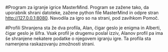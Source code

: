 #Program za igranje igrice MasterMind.
Program se zažene tako, da uporabnik shrani datoteke, zažene python file MasterMind in odpre stran http://127.0.0.1:8080. Navodila za igro so na strani, pod zavihkom Pomoč.

#Profili
Shranjena sta že dva profila, Alan, čigar geslo je enigma in Alberti, čigar geslo je šifra. Vsak profil je drugemu poslal izziv,
Alanov profil pa ima še shranjene nekatere podatke o njegovem igranju igre. Ta profila sta namenjena raskazovanju zmožnosti strani.

